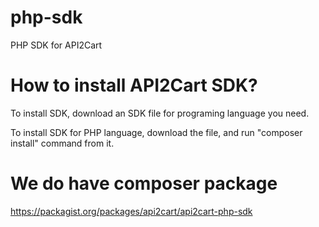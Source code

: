 # php-sdk
PHP SDK for API2Cart


# How to install API2Cart SDK?

To install SDK, download an SDK file for programing language you need.

To install SDK for PHP language, download the file, and run "composer install" command from it.


# We do have composer package
https://packagist.org/packages/api2cart/api2cart-php-sdk
